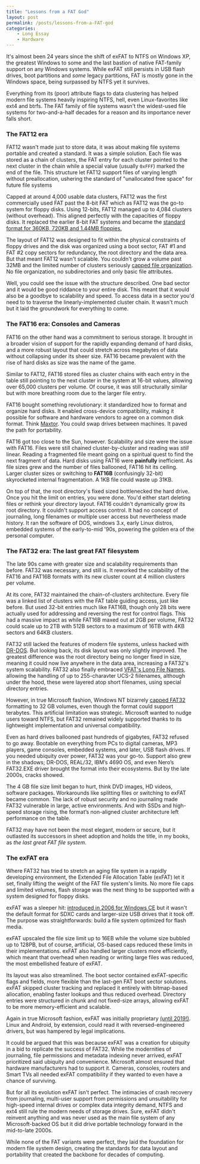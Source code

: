 ```yaml
---
title: "Lessons from a FAT God"
layout: post
permalink: /posts/lessons-from-a-FAT-god
categories: 
    - Long Essay
    - Hardware
---
```

It's almost been 24 years since the shift of exFAT to NTFS on Windows XP, the greatest Windows to some and the last bastion of native FAT-family support on any Windows systems. While exFAT still persists in USB flash drives, boot partitions and *some* legacy partitions, FAT is mostly gone in the Windows space, being surpassed by NTFS yet it survives.

Everything from its (poor) attribute flags to data clustering has helped modern file systems heavily inspiring NTFS, hell, even Linux-favorites like ext4 and btrfs. The FAT family of file systems wasn't the widest-used file systems for two-and-a-half decades for a reason and its importance never falls short.
### The FAT12 era
FAT12 wasn't made just to store data, it was about making file systems portable and created a standard. It was a simple solution. Each file was stored as a chain of clusters, the FAT entry for each cluster pointed to the next cluster in the chain while a special value (usually `0xFFF`) marked the end of the file. This structure let FAT12 support files of varying length without preallocation, ushering the standard of "unallocated free space" for future file systems

Capped at around 4,000 usable data clusters, FAT12 was the first commercially used FAT past the 8-bit FAT which as FAT12 was the go-to system for floppy disks. Using 12-bits, FAT12 managed up to 4,084 clusters (without overhead). This aligned perfectly with the capacities of floppy disks. It replaced the earlier 8-bit FAT systems and became the [standard format for 360KB, 720KB and 1.44MB floppies.](https://en.wikipedia.org/wiki/Floppy_disk)

The layout of FAT12 was designed to fit within the physical constraints of floppy drives and the disk was organized using a boot sector, FAT #1 and FAT #2 copy sectors for redundancy, the root directory and the data area. But that meant FAT12 wasn't scalable. You couldn't grow a volume past 32MB and the limited number of clusters seriously [capped file organization](https://dankohn.info/projects/PromdiskIII/PCINTERN-chp21.pdf). No file organization, no subdirectories and only basic file attributes.

Well, you could see the issue with the structure described. One bad sector and it would be good riddance to your entire disk. This meant that it would also be a goodbye to scalability and speed. To access data in a sector you'd need to to traverse the linearly-implemented cluster chain. It wasn't much but it laid the groundwork for everything to come.
### The FAT16 era: Consoles and Cameras
FAT16 on the other hand was a commitment to serious storage. It brought in a broader vision of support for the rapidly expanding demand of hard disks, and a more robust layout that could stretch across megabytes of data without collapsing under its sheer size. FAT16 became prevalent with the rise of hard disks as size was the name of the game.

Similar to FAT12, FAT16 stored files as cluster chains with each entry in the table still pointing to the next cluster in the system at 16-bit values, allowing over 65,000 clusters per volume. Of course, it was still structurally similar but with more breathing room due to the larger file entry. 

FAT16 bought something revolutionary: it standardized how to format and organize hard disks. It enabled cross-device compatibility, making it possible for software and hardware vendors to agree on a common disk format. Think [Maxtor](https://alexandrugroza.ro/olddiscdrives/historical-ide-hdd/index.html#:~:text=Western%20Digital%20used%20a%20yellow,WD%20disc:%20fast%20and%20reliable). You could swap drives between machines. It paved the path for portability.

FAT16 got too close to the Sun, however. Scalability and size were the issue with FAT16. Files were still chained cluster-by-cluster and reading was *still* linear. Reading a fragmented file meant going on a spiritual quest to find the next fragment of data. Hard disks using FAT16 were **painfully** inefficient. As file sizes grew and the number of files ballooned, FAT16 hit its ceiling. Larger cluster sizes or switching to **FAT16B** (confusingly 32-bit) skyrocketed internal fragmentation. A 1KB file could waste up 31KB.

On top of that, the root directory's fixed sized bottlenecked the hard drive. Once you hit the limit on entries, you were done. You'd either start deleting files or rethink your directory layout. FAT16 couldn't dynamically grow its root directory. It couldn't support access control. It had no concept of journaling, long filenames or multiple user access but nevertheless made history. It ran the software of DOS, windows 3.x, early Linux distros, embedded systems of the early-to-mid '90s, powering the golden era of the personal computer. 
### The FAT32 era: The last great FAT filesystem
The late 90s came with greater size and scalability requirements than before. FAT32 was necessary, and still is. It reworked the scalability of the FAT16 and FAT16B formats with its new cluster count at 4 million clusters per volume. 

At its core, FAT32 maintained the chain-of-clusters architecture. Every file was a linked list of clusters with the FAT table guiding access, just like before. But used 32-bit entries much like FAT16B, though only 28 bits were actually used for addressing and reversing the rest for control flags. This had a massive impact as while FAT16B maxed out at 2GB per volume, FAT32 could scale up to 2TB with 512B sectors to a maximum of 16TB with 4KB sectors and 64KB clusters.  

FAT32 still lacked the features of modern file systems, unless hacked with [DR-DOS](https://winworldpc.com/product/dr-dos/7x). But looking back, its disk layout was only slightly improved. The greatest difference was the root directory being no longer fixed in size, meaning it could now live anywhere in the data area, increasing a FAT32's system scalability. FAT32 also finally embraced [VFAT's Long File Names](http://justsolve.archiveteam.org/wiki/VFAT), allowing the handling of up to 255-charavter UCS-2 fiilenames, although under the hood, these were layered atop short filenames, using special directory entries.

However, in true Microsoft fashion, Windows NT bizarrely [capped FAT32](https://learn.microsoft.com/gl-es/previous-versions/windows/desktop/sidebar/system-shell-drive-driveformat) formatting to 32 GB volumes, even though the format could support terabytes. This artificial limitation was strategic. Microsoft wanted to nudge users toward NTFS, but FAT32 remained widely supported thanks to its lightweight implementation and universal compatibility.

Even as hard drives ballooned past hundreds of gigabytes, FAT32 refused to go away.
Bootable on everything from PCs to digital cameras, MP3 players, game consoles, embedded systems, and later, USB flash drives. If you needed ubiquity over power, FAT32 was your go-to. Support also grew in the shadows; DR-DOS, REAL/32, IBM’s 4690 OS, and even Nero’s FAT32.EXE driver brought the format into their ecosystems. But by the late 2000s, cracks showed.

The 4 GB file size limit began to hurt, think DVD images, HD videos, software packages. Workarounds like splitting files or switching to exFAT became common. The lack of robust security and no journaling made FAT32 vulnerable in large, active environments. And with SSDs and high-speed storage rising, the format’s non-aligned cluster architecture left performance on the table.

FAT32 may have not been the most elegant, modern or secure, but it outlasted its successors in sheet adoption and holds the title, in my books, as *the last great FAT file system*.
### The exFAT era
Where FAT32 has tried to stretch an aging file system in a rapidly developing environment, the Extended File Allocation Table (exFAT) let it set, finally lifting the weight of the FAT file system's limits. No more file caps and limited volumes, flash storage was the next thing to be supported with a system designed for floppy disks.

exFAT was a sleeper hit: [introduced in 2006 for Windows CE](https://learn.microsoft.com/en-us/windows/win32/fileio/exfat-specification) but it wasn't the default format for SDXC cards and larger-size USB drives that it took off. The purpose was straightforwards: build a file system optimized for flash media.

exFAT upscaled the file size limit up to 16EB while the volume size bubbled up to 128PB, but of course, artificial, OS-based caps reduced these limits in their implementations. exFAT also handled larger clusters more efficiently, which meant that overhead when reading or writing large files was reduced, the most embellished feature of exFAT.

Its layout was also streamlined. The boot sector contained exFAT-specific flags and fields, more flexible than the last-gen FAT boot sector solutions. exFAT skipped cluster tracking and replaced it entirely with bitmap-based allocation, enabling faster lookups and thus reduced overhead. Directory entries were structured in chunk and not fixed-size arrays, allowing exFAT to be more memory-efficient and scalable.

Again in true Microsoft fashion, exFAT was initially proprietary [(until 2019!)](https://opensource.microsoft.com/blog/2019/08/28/exfat-linux-kernel/). Linux and Android, by extension, could read it with reversed-engineered drivers, but was hampered by legal implications. 

It could be argued that this was because exFAT was a creation for ubiquity in a bid to replicate the success of FAT32. While the modernities of journaling, file permissions and metadata indexing never arrived, exFAT prioritized said ubiquity and convenience. Microsoft almost ensured that hardware manufacturers had to support it. Cameras, consoles, routers and Smart TVs all needed exFAT compatibility if they wanted to even have a chance of surviving. 

But for all its evolution exFAT isn't perfect. The intimacies of crash recovery from journaling, multi-user support from permissions and unsuitability for high-speed internal drives or complex data integrity demand, NTFS and ext4 still rule the modern needs of storage drives. Sure, exFAT didn't reinvent anything and was never used as the main file system of any Microsoft-backed OS but it did drive portable technology forward in the mid-to-late 2000s.

While none of the FAT variants were perfect, they laid the foundation for modern file system design, creating the standards for data layout and portability that created the backbone for decades of computing. 
